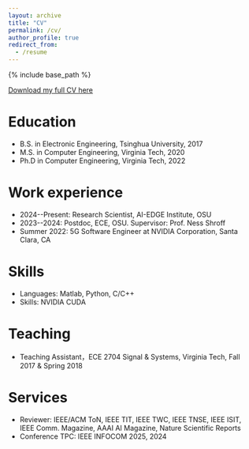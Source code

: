 ```yaml
---
layout: archive
title: "CV"
permalink: /cv/
author_profile: true
redirect_from:
  - /resume
---
```


{% include base_path %}

[Download my full CV here](http://chengzhang17.github.io/files/CV_Chengzhang.pdf)

Education
======
* B.S. in Electronic Engineering, Tsinghua University, 2017
* M.S. in Computer Engineering, Virginia Tech, 2020
* Ph.D in Computer Engineering, Virginia Tech, 2022

Work experience
======
* 2024--Present: Research Scientist, AI-EDGE Institute, OSU
* 2023--2024: Postdoc, ECE, OSU. Supervisor: Prof. Ness Shroff
* Summer 2022: 5G Software Engineer at NVIDIA Corporation, Santa Clara, CA

  
Skills
======
* Languages:  Matlab, Python, C/C++
* Skills: NVIDIA CUDA

  
Teaching
======
 * Teaching Assistant，ECE 2704 Signal & Systems, Virginia Tech, Fall 2017 & Spring 2018 
  
Services
======
* Reviewer: IEEE/ACM ToN, IEEE TIT, IEEE TWC, IEEE TNSE, IEEE ISIT, IEEE Comm. Magazine, AAAI AI Magazine, Nature Scientific Reports
* Conference TPC: IEEE INFOCOM 2025, 2024
